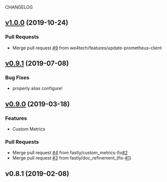CHANGELOG

<a name="v1.0.0"></a>
## [v1.0.0](https://github.com/fastly/sidekiq-prometheus/compare/v0.9.1...v1.0.0) (2019-10-24)

### Pull Requests

* Merge pull request [#9](https://github.com/fastly/sidekiq-prometheus/issues/9) from we4tech/features/update-prometheus-client


<a name="v0.9.1"></a>
## [v0.9.1](https://github.com/fastly/sidekiq-prometheus/compare/v0.9.0...v0.9.1) (2019-07-08)

### Bug Fixes

* properly alias configure!


<a name="v0.9.0"></a>
## [v0.9.0](https://github.com/fastly/sidekiq-prometheus/compare/v0.8.1...v0.9.0) (2019-03-18)

### Features

* Custom Metrics

### Pull Requests

* Merge pull request [#4](https://github.com/fastly/sidekiq-prometheus/issues/4) from fastly/custom_metrics-fix[#2](https://github.com/fastly/sidekiq-prometheus/issues/2)
* Merge pull request [#3](https://github.com/fastly/sidekiq-prometheus/issues/3) from fastly/doc_refinement_(fix-[#1](https://github.com/fastly/sidekiq-prometheus/issues/1))


<a name="v0.8.1"></a>
## v0.8.1 (2019-02-08)

